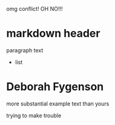 omg conflict!  OH NO!!!

# markdown header

paragraph text

- list

# Deborah Fygenson

more substantial example text than yours

trying to make trouble

